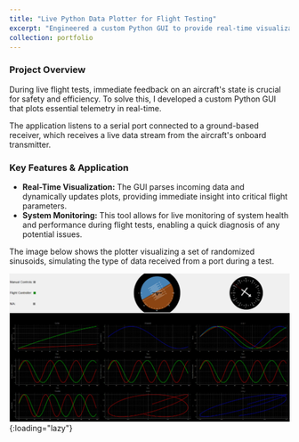 ```yaml
---
title: "Live Python Data Plotter for Flight Testing"
excerpt: "Engineered a custom Python GUI to provide real-time visualization of streaming flight data, enabling live system monitoring and post-flight analysis of large datasets.<br/><img src='/images/live_plotter.png'>"
collection: portfolio
---
```


### Project Overview
During live flight tests, immediate feedback on an aircraft's state is crucial for safety and efficiency. To solve this, I developed a custom Python GUI that plots essential telemetry in real-time.

The application listens to a serial port connected to a ground-based receiver, which receives a live data stream from the aircraft's onboard transmitter.

### Key Features & Application
* **Real-Time Visualization:** The GUI parses incoming data and dynamically updates plots, providing immediate insight into critical flight parameters.
* **System Monitoring:** This tool allows for live monitoring of system health and performance during flight tests, enabling a quick diagnosis of any potential issues.

The image below shows the plotter visualizing a set of randomized sinusoids, simulating the type of data received from a port during a test.

![Live Plotter for Randomized Sinosoidals from Data Received from a Port](/images/live_plotter.png){:loading="lazy"}